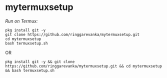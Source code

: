 # mytermuxsetup
_Run on Termux:_
```
pkg install git -y
git clone https://github.com/ringgarevanka/mytermuxsetup.git
cd mytermuxsetup
bash termuxsetup.sh
```
OR
```
pkg install git -y && git clone https://github.com/ringgarevanka/mytermuxsetup.git && cd mytermuxsetup && bash termuxsetup.sh
```
